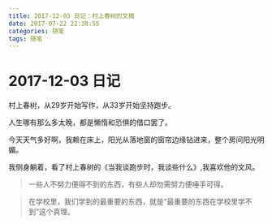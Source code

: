 ```yaml
---
title: 2017-12-03 日记：村上春树的文摘
date: 2017-07-22 22:38:55
categories: 随笔
tags: 随笔
---
```


# 2017-12-03 日记
村上春树，从29岁开始写作，从33岁开始坚持跑步。

人生哪有那么多太晚，都是懒惰和恐惧的借口罢了。

今天天气多好啊，我赖在床上，阳光从落地窗的窗帘边缘钻进来，整个房间阳光明媚。

我侧身躺着，看了村上春树的《当我谈跑步时，我谈些什么》,我喜欢他的文风。

> 一些人不努力便得不到的东西，有些人却勿需努力便唾手可得。

> 在学校里，我们学到的最重要的东西，就是“最重要的东西在学校里学不到”这个真理。
